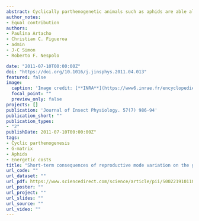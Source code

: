 ```yaml
---
abstract: Cyclically parthenogenetic animals such as aphids are able alternating sexual and asexual reproduction during its life cycle, and represent good models for studying short-term evolutionary consequences of sex. In aphids, different morphs, whether sexual or asexual, winged or wingless, are produced in response to specific environmental cues. The production of these morphs could imply a differential energy investment between the two reproductive phases (i.e., sexual and asexual), which can also be interpreted in terms of changes in genetic variation and/or trade-offs between the associated traits. In this study we compared the G-matrices of energy metabolism, life-history traits and morph production in 10 clonal lineages (genotypes) of the pea aphid, *Acyrthosiphon pisum*, during both sexual and asexual phases. The heritabilities (broad-sense) were significant for almost all traits in both phases; however the only significant genetic correlation we found was a positive correlation between resting metabolic rate and production of winged parthenogenetic females during the asexual phase. These results suggest the pea aphid shows some lineage specialization in terms of energy costs, but a higher specialization in the production of the different morphs (e.g., winged parthenogenetic females). Moreover, the production of winged females during the asexual phase appears to be more costly than wingless females. Finally, the structures of genetic variance-covariance matrices differed between both phases. These differences were mainly due to the correlation between resting metabolic rate and winged parthenogenetic females in the asexual phase. This structural difference would be indicating that energy allocation rules changes between phases, emphasizing the dispersion role of asexual morphs. 
author_notes:
- Equal contribution
authors:
- Paulina Artacho
- Christian C. Figueroa
- admin
- J-C Simon
- Roberto F. Nespolo

date: "2011-07-10T00:00:00Z"
doi: "https://doi.org/10.1016/j.jinsphys.2011.04.013"
featured: false
image:
  caption: 'Image credit: [**INRA**](https://www6.inrae.fr/encyclopedie-pucerons_eng/Species/Aphids/Acyrthosiphon/A.-pisum)'
  focal_point: ""
  preview_only: false
projects: []
publication: 'Journal of Insect Physiology. 57(7) 986-94'
publication_short: ""
publication_types:
- "2"
publishDate: 2011-07-10T00:00:00Z"
tags:
- Cyclic parthenogenesis
- G-matrix
- Aphids
- Energetic costs
title: "Short-term consequences of reproductive mode variation on the genetic architecture of energy metabolism and life-history traits in the pea aphid, Acyrthosiphon pisum"
url_code: ""
url_dataset: ""
url_pdf: https://www.sciencedirect.com/science/article/pii/S0022191011001090/pdfft?md5=da30939363633c33c9efc94043db5fe5&pid=1-s2.0-S0022191011001090-main.pdf
url_poster: ""
url_project: ""
url_slides: ""
url_source: ""
url_video: ""
---
```



